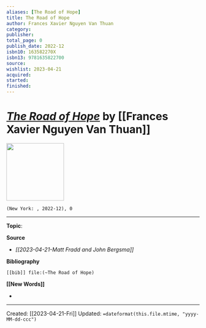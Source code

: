 ```yaml
---
aliases: [The Road of Hope]
title: The Road of Hope
author: Frances Xavier Nguyen Van Thuan
category: 
publisher: 
total_page: 0
publish_date: 2022-12
isbn10: 163582270X
isbn13: 9781635822700
source: 
wishlist: 2023-04-21
acquired: 
started: 
finished: 
---
```

# *[The Road of Hope]()* by [[Frances Xavier Nguyen Van Thuan]]

<img src="http://books.google.com/books/content?id=KeKBzwEACAAJ&printsec=frontcover&img=1&zoom=1&source=gbs_api" width=150>

`(New York: , 2022-12), 0`



--- 
**Topic**: 

**Source**
- *[[2023-04-21-Matt Fradd and John Bergsma]]*

**Bibliography**

```query
[[bib]] file:(~The Road of Hope)
```
 

**[[New Words]]**

- 

---
Created: [[2023-04-21-Fri]]
Updated: `=dateformat(this.file.mtime, "yyyy-MM-dd-ccc")`